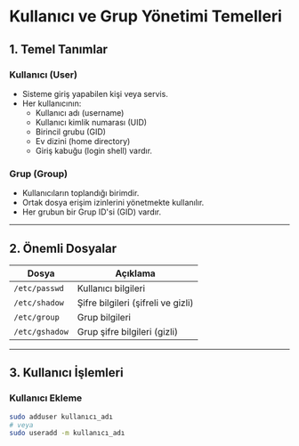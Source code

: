 # Kullanıcı ve Grup Yönetimi Temelleri

## 1. Temel Tanımlar

### Kullanıcı (User)
- Sisteme giriş yapabilen kişi veya servis.
- Her kullanıcının:
  - Kullanıcı adı (username)
  - Kullanıcı kimlik numarası (UID)
  - Birincil grubu (GID)
  - Ev dizini (home directory)
  - Giriş kabuğu (login shell) vardır.

### Grup (Group)
- Kullanıcıların toplandığı birimdir.
- Ortak dosya erişim izinlerini yönetmekte kullanılır.
- Her grubun bir Grup ID'si (GID) vardır.

---

## 2. Önemli Dosyalar

| Dosya            | Açıklama                              |
|------------------|---------------------------------------|
| `/etc/passwd`    | Kullanıcı bilgileri                   |
| `/etc/shadow`    | Şifre bilgileri (şifreli ve gizli)     |
| `/etc/group`     | Grup bilgileri                        |
| `/etc/gshadow`   | Grup şifre bilgileri (gizli)          |

---

## 3. Kullanıcı İşlemleri

### Kullanıcı Ekleme

```bash
sudo adduser kullanıcı_adı
# veya
sudo useradd -m kullanıcı_adı
